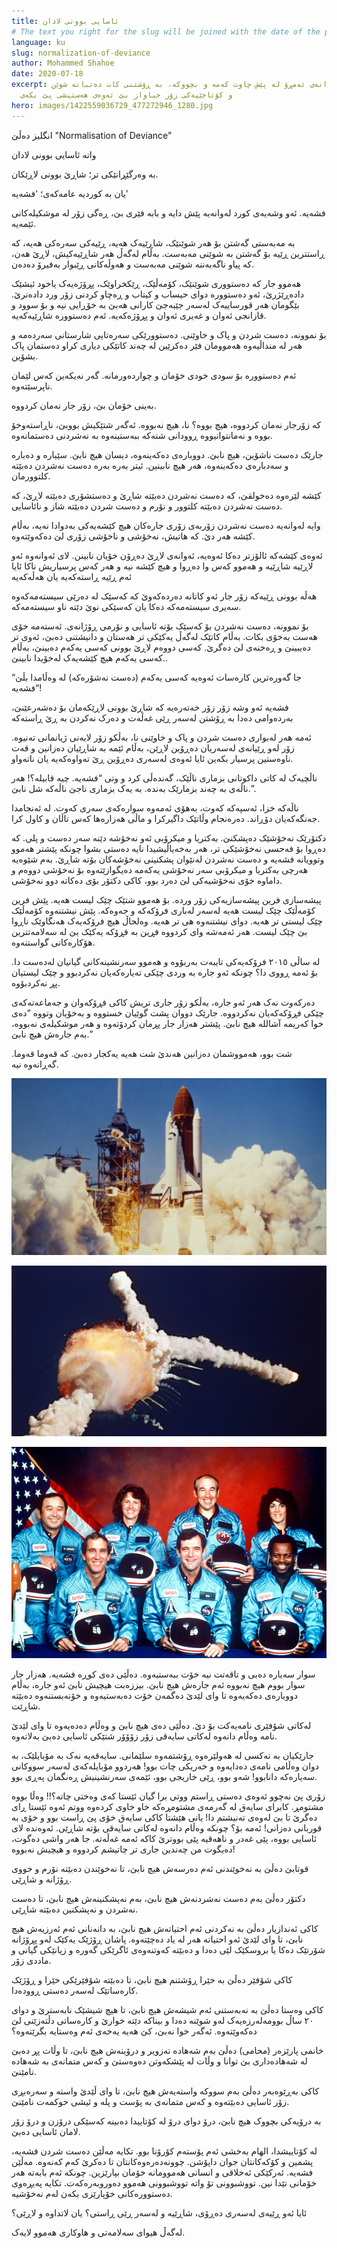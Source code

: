 ```yaml
---
title: ئاسایی بوونی لادان
# The text you right for the slug will be joined with the date of the post
language: ku
slug: normalization-of-deviance
author: Mohammed Shahoe
date: 2020-07-18
excerpt: ئەو لادانەی ئەمڕۆ لە پێش چاوت کەمە و بچووکە، بە ڕۆشتنی کات دەتباتە شوێن
  و کۆتاجێیەکی زۆر جیاواز بێ ئەوەی هەستیشی پێ بکەی
hero: images/1422559036729_477272946_1280.jpg
---
```

انگلیز دەڵێ "Normalisation of Deviance"

واتە ئاسایی بوونی لادان

بە وەرگێڕانێکی تر؛ شاڕێ بوونی لاڕێکان.

یان بە کوردیە عامەکەی؛ ‘فشەیە’

فشەیە. ئەو وشەیەی کورد لەوانەیە پێش دایە و بابە فێری بێ، ڕەگی زۆر لە موشکیلەکانی ئێمەیە.

بە مەبەستی گەشتن بۆ هەر شوێنێک، شاڕێیەک هەیە، ڕێیەکی سەرەکی هەیە، کە ڕاستترین ڕێیە بۆ گەشتن بە شوێنی مەبەست. بەڵام لەگەڵ هەر شاڕێیەکیش، لاڕێ هەن، کە پیاو ناگەیەننە شوێنی مەبەست و هەوڵەکانی ڕێبوار بەفیرۆ دەدەن.

هەموو جار کە دەستووری شوێنێک، کۆمەڵێک، ڕێکخراوێک، پڕۆژەیەک یاخود ئیشێک دادەڕێژرێ، ئەو دەستوورە دوای حیساب و کیتاب و ڕەچاو کردنی زۆر ورد دادەنرێ. بێگومان هەر قورساییەک لەسەر جێبەجێ کارانی هەبێ بە خۆڕایی نیە و بۆ سوود و قازانجی ئەوان و غەیری ئەوان و پڕۆژەکەیە. ئەم دەستوورە شاڕێیەکەیە.

بۆ نموونە، دەست شردن و پاک و خاوێنی. دەستوورێکی سەرەتایی شارستانی سەردەمە و هەر لە منداڵیەوە هەموومان فێر دەکرێین لە چەند کاتێکی دیاری کراو دەستمان پاک بشۆین.

ئەم دەستوورە بۆ سودی خودی خۆمان و چواردەورمانە. گەر نەیکەین کەس لێمان ناپرسێتەوە.

بەینی خۆمان بێ، زۆر جار نەمان کردووە.

کە زۆرجار نەمان کردووە، هیچ بووە؟ نا، هیچ نەبووە. ئەگەر شتێکیش بووبێ، ناڕاستەوخۆ بووە و نەمانتوانیووە ڕوودانی شتەکە ببەستینەوە بە نەشردنی دەستمانەوە.

جارێک دەست ناشۆین، هیچ نابێ. دووبارەی دەکەینەوە، دیسان هیچ نابێ. سێبارە و دەبارە و سەدبارەی دەکەینەوە، هەر هیچ نابینین. ئیتر بەرە بەرە دەست نەشردن دەبێتە کلتوورمان.

کێشە لێرەوە دەخولقێ، کە دەست نەشردن دەبێتە شاڕێ و دەستشۆری دەبێتە لاڕێ، کە دەست نەشردن دەبێتە کلتوور و نۆرم و دەست شردن دەبێتە شاز و نائاسایی.

وایە لەوانەیە دەست نەشردن زۆربەی زۆری جارەکان هیچ کێشەیەکی بەدوادا نەیە، بەڵام کێشە هەر دێ. کە هاتیش، نەخۆشی و ناخۆشی زۆری لێ دەکەوێتەوە.

ئەوەی کێشەکە ئالۆزتر دەکا ئەوەیە، ئەوانەی لاڕێ دەڕۆن خۆیان نابینن. لای ئەوانەوە ئەو لاڕێیە شاڕێیە و هەموو کەس وا دەڕوا و هیچ کێشە نیە و هەر کەس پرسیاریش ناکا ئایا ئەم ڕێیە ڕاستەکەیە یان هەڵەکەیە

هەڵە بوونی ڕێیەکە زۆر جار ئەو کاتانە دەردەکەوێ کە کەسێک لە دەرێی سیستەمەکەوە سەیری سیستەمەکە دەکا یان کەسێکی نوێ دێتە ناو سیستەمەکە.

بۆ نموونە، دەست نەشردن بۆ کەسێک بۆتە ئاسایی و نۆرمی ڕۆژانەی. ئەستەمە خۆی هەست بەخۆی بکات. بەڵام کاتێک لەگەڵ یەکێکی تر هەستان و دانیشتنی دەبێ، ئەوی تر دەیبینێ و ڕەخنەی لێ دەگرێ. کەسی دووەم لاڕێ بوونی کەسی یەکەم دەبینێ، بەڵام کەسی یەکەم هیچ کێشەیەک لەخۆیدا نابینێ..

“جا گەورەترین کارەسات ئەوەیە کەسی یەکەم (دەست نەشۆرەکە) لە وەڵامدا بڵێ “فشەیە!

فشەیە ئەو وشە زۆر زۆر خەتەرەیە کە شاڕێ بوونی لاڕێکەمان بۆ دەشەرعێنێ، بەردەوامی دەدا بە ڕۆشتن لەسەر ڕێی غەڵەت و دەرک نەکردن بە ڕێ ڕاستەکە

ئەمە هەر لەبواری دەست شردن و پاک و خاوێنی نا، بەڵکو زۆر لایەنی ژیانمانی تەنیوە. زۆر لەو ڕێیانەی لەسەریان دەڕۆین لاڕێن، بەڵام ئێمە بە شاڕێیان دەزانین و قەت ناوەستین پرسیار بکەین ئایا ئەوەی لەسەری دەڕۆین ڕێ تەواوەکەیە یان ناتەواو.

ناڵچیەک لە کاتی داکوتانی بزماری ناڵێک، گەندەڵی کرد و وتی “فشەیە. چیە قابیلە؟! هەر ناڵەی بە چەند بزمارێک بەندە. بە یەک بزماری ناجێ ناڵەکە شل نابێ.”.

ناڵەکە خزا، ئەسپەکە کەوت، بەهۆی ئەمەوە سوارەکەی سەری کەوت. لە ئەنجامدا جەنگەکەیان دۆڕاند. دەرەنجام وڵاتێک داگیرکرا و ماڵی هەزارەها کەس تاڵان و کاول کرا.

دکتۆرێک نەخۆشێک دەپشکنێ. بەکتریا و میکرۆبی ئەو نەخۆشە دێنە سەر دەست و پلی. کە دەڕوا بۆ فەحسی نەخۆشێکی تر، هەر بەخەیاڵیشیدا نایە دەستی بشوا چونکە پێشتر هەموو وتوویانە فشەیە و دەست نەشردن لەنێوان پشکنینی نەخۆشەکان بۆتە شاڕێ. بەم شێوەیە هەرچی بەکتریا و میکرۆبی سەر نەخۆشی یەکەمە دەیگوازێتەوە بۆ نەخۆشی دووەم و داماوە خۆی نەخۆشیەکی لێ دەرد بوو، کاکی دکتۆر بۆی دەکاتە دوو نەخۆشی.

پیشەسازی فرین پیشەسازیەکی زۆر وردە. بۆ هەموو شتێک چێک لیست هەیە. پێش فرین کۆمەڵێک چێک لیست هەیە لەسەر لەباری فرۆکەکە و جەوەکە. پێش نیشتنەوە کۆمەڵێک چێک لیستی تر هەیە. دوای نیشتنەوە هی تر هەیە. وەلحاڵ هیچ فرۆکەیەک هەنگاوێک ناڕوا بێ چێک لیست. هەر ئەمەشە وای کردووە فڕین بە فڕۆکە یەکێک بێ لە سەلامەتترین هۆکارەکانی گواستنەوە.

لە ساڵی ٢٠١٥ فرۆکەیەکی تایبەت بەربۆوە و هەموو سەرنشینەکانی گیانیان لەدەست دا. بۆ ئەمە ڕووی دا؟ چونکە ئەو جارە بە وردی چێکی تەیارەکەیان نەکردبوو و چێک لیستیان پڕ نەکردبۆوە.

دەرکەوت نەک هەر ئەو جارە، بەڵکو زۆر جاری تریش کاکی فڕۆکەوان و جەماعەتەکەی چێکی فڕۆکەکەیان نەکردووە. جارێک دووان پشت گوێیان خستووە و بەخۆیان وتووە “دەی خوا کەریمە آشاللە هیچ نابێ. پێشتر هەزار جار پڕمان کردۆتەوە و هەر موشکیلەی نەبووە، بەم جارەش هیچ نابێ.”

شت بوو، هەمووشمان دەزانین هەندێ شت هەیە یەکجار دەبێ. کە قەوما قەوما. گەڕانەوە نیە.

![](images/1422559036729_477272946_1280.jpg "کەشتی چالنجەر لە کاتی هەستانی")

![](images/download-6-.jpeg "چرکەساتی تەقینەوەی کەشتی 'چالنجەر' کە هۆکارەکەی چەند کێشەیەکی تەکنیکی بوو کە لەلایەن ئەندازیارەکانەوە اهمال کرابوو")

![](images/bp1.jpg "ئەو زانایانەی لە کەشتی چالنجەر گیانیان لە دەست دا")

سوار سەیارە دەبی و تاقەتت نیە خۆت ببەستیەوە. دەڵێی دەی کوڕە فشەیە. هەزار جار سوار بووم هیچ نەبووە ئەم جارەش هیچ نابێ. بیززەبت هیچیش نابێ ئەو جارە، بەڵام دووبارەی دەکەیەوە تا وای لێدێ دەگمەن خۆت دەبەستیەوە و خۆنەبستنەوە دەبێتە شاڕێت.

لەکاتی شۆفێری نامەیەکت بۆ دێ. دەڵێی دەی هیچ نابێ و وەڵام دەدەیەوە تا وای لێدێ نامە وەڵام دانەوە لەکاتی سایەقی زۆر زۆۆۆر شتێکی ئاسایی دەبێ بەلاتەوە.

جارێکیان بە تەکسی لە هەولێرەوە ڕۆشتمەوە سلێمانی. سایەقەیە نەک بە مۆبایلێک، بە دوان وەڵامی نامەی دەدایەوە و خەریکی چات بوو! هەردوو مۆبایلەکەی لەسەر سووکانی سەیارەکە دانابوو! شەو بوو، ڕێی خاریجی بوو، ئێمەی سەرنشینیش ڕەنگمان پەڕی بوو.

زۆری پێ نەچوو ئەوەی دەستی ڕاستم ووتی برا گیان ئێستا کەی وەختی چاتە؟!! وەڵا بووە مشتومڕ. کابرای سایەق لە گەرمەی مشتومڕەکە خاو خاوی کردەوە ووتم ئەوە ئێستا ڕای دەگرێ تا بێ لەوەی تەنیشتم دا! یانی هێشتا کاکی سایەق خۆی پێ ڕاست بوو و خۆی بە قوربانی دەزانی! ئەمە بۆ؟ چونکە وەڵام دانەوە لەکاتی سایەقی بۆتە شاڕێی. ئەوەندە لای ئاسایی بووە، پێی غەدر و ناهەقیە پێی بووترێ کاکە ئەمە غەڵەتە. جا هەر واشی دەگوت، دەیگوت من چەندین جاری تر چاتیشم کردووە و هیچیش نەبووە!

قوتابێ دەڵێ بە نەخوێندنی ئەم دەرسەش هیچ نابێ، تا نەخوێندن دەبێتە نۆرم و خووی ڕۆژانە و شاڕێی.

دکتۆر دەڵێ بەم دەست نەشردنەش هیچ نابێ، بەم نەپشکنینەش هیچ نابێ، تا دەست نەشردن و نەپشکنین دەبێتە شاڕێی.

کاکی ئەندازیار دەڵێ بە نەکردنی ئەم احتیاتەش هیچ نابێ، بە دانەنانی ئەم ئەرزیەش هیچ نابێ، تا وای لێدێ ئەو احتیاتە هەر لە یاد دەچێتەوە. پاشان ڕۆژێک یەکێک لەو پڕۆژانە شۆرتێک دەکا یا بروسکێک لێی دەدا و دەبێتە کەوتنەوەی ئاگرێکی گەورە و زیانێکی گیانی و ماددی زۆر.

کاکی شۆفێر دەڵێ بە خێرا ڕۆشتنم هیچ نابێ، تا دەبێتە شۆفێرێکی خێرا و ڕۆژێک کارەساتێک لەسەر دەستی ڕوودەدا.

کاکی وەستا دەڵێ بە نەبەستنی ئەم شیشەش هیچ نابێ، تا هیچ شیشێک نابەسترێ و دوای ٢٠ ساڵ بوومەلەرزەیەک لەو شوێنە دەدا و بیناکە دێتە خوارێ و کارەساتی دڵتەزێنی لێ دەکەوێتەوە. ئەگەر خوا نەبێ، کێ هەیە یەخەی ئەم وەستایە بگرێتەوە؟

خانمی پارێزەر (محامی) دەڵێ بەم شەهادە تەزویر و درۆینەش هیچ نابێ، تا وڵات پڕ دەبێ لە شەهادەداری بێ توانا و وڵات لە پێشکەوتن دەوەستێ و کەس متمانەی بە شەهادە نامێنێ.

کاکی بەڕێوەبەر دەڵێ بەم سووکە واستەیەش هیچ نابێ، تا وای ڵێدێ واستە و سەرەبڕی زۆر ئاسایی دەبێتەوە و کەس متمانەی بە پۆست و پلە و ئیشی حوکمەت نامێنێ.

بە درۆیەکی بچووک هیچ نابێ، درۆ دوای درۆ لە کۆتاییدا دەبینە کەسێکی درۆزن و درۆ زۆر لامان ئاسایی دەبێ.

لە کۆتاییشدا، الهام بەخشی ئەم پۆستەم کۆرۆنا بوو. تکایە مەڵێن دەست شردن فشەیە، پشمین و کۆکەکانتان جوان داپۆشن. چوونەدەرەوەکانتان تا دەکرێ کەم کەنەوە. مەڵێن فشەیە. ئەرکێکی ئەخلاقی و انسانی هەموومانە خۆمان بپارێزین. چونکە ئەم بابەتە هەر خۆمانی تێدا نین. تووشبوونی تۆ واتە تووشبوونی هەموو دەوروبەرەکەت. تکایە پەیڕەوی دەستوورەکانی خۆپارێزی بکەن لەم نەخۆشیە.

ئایا ئەو ڕێیەی لەسەری دەڕۆی، شاڕێیە و لەسەر ڕێی ڕاستی؟ یان لاتداوە و لاڕێی؟

لەگەڵ هیوای سەلامەتی و هاوکاری هەموو لایەک.